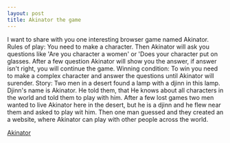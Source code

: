 ```yaml
---
layout: post
title: Akinator the game
---
```

I want to share with you one interesting browser game named Akinator.
Rules of play: You need to make a character. Then Akinator will ask you questions like 'Are you character a women' or 'Does your character put on glasses. After a few question Akinator will show you the answer, if answer isn't right, you will continue the game.
Winning condition: To win you need to make a complex character and answer the questions until Akinator will surender.
Story: Two men in a desert found a lamp with a djinn in this lamp. Djinn's name is Akinator. He told them, that He knows about all characters in the world and told them to play with him. After a few lost games two men wanted to live Akinator here in the desert, but he is a djinn and he flew near them and asked to play wit him. Then one man guessed and they created an a website, where Akinator can play with other people across the world. 


[Akinator](http://ru.akinator.com/personnages/jeu?reset=1)

